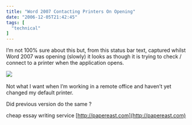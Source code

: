 ```yaml
---
title: "Word 2007 Contacting Printers On Opening"
date: "2006-12-05T21:42:45"
tags: [
  "technical"
]
---
```

I’m not 100% sure about this but, from this status bar text, captured whilst Word 2007 was opening (slowly) it looks as though it is trying to check / connect to a printer when the application opens.

[![](WordConnecting%20ToPrinter_thumb.png)](https://kapie.com/content/binary/WindowsLiveWriter/Word2007ContactingPrintersOnOpening_130DE/WordConnecting%20ToPrinter%5B2%5D.png) 

Not what I want when I’m working in a remote office and haven’t yet changed my default printer.

Did previous version do the same ?

cheap essay writing service [http://papereast.com](http://papereast.com)